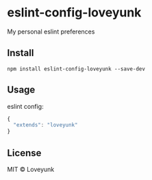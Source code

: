 # eslint-config-loveyunk

My personal eslint preferences

## Install

```shell
npm install eslint-config-loveyunk --save-dev
```

## Usage

eslint config:

```js
{
  "extends": "loveyunk"
}
```

## License

MIT © Loveyunk
